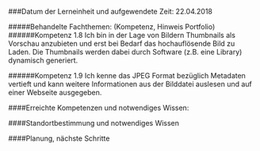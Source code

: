 ###Datum der Lerneinheit und aufgewendete Zeit:           22.04.2018

#####Behandelte Fachthemen: (Kompetenz, Hinweis Portfolio)
######Kompetenz 1.8 
Ich bin in der Lage von Bildern Thumbnails als Vorschau anzubieten und erst bei Bedarf das hochauflösende Bild zu Laden. Die Thumbnails werden dabei durch Software (z.B. eine Library) dynamisch generiert.

######Kompetenz 1.9
Ich kenne das JPEG Format bezüglich Metadaten vertieft und kann weitere Informationen aus der Bilddatei auslesen und auf einer Webseite ausgegeben.

####Erreichte Kompetenzen und notwendiges Wissen:

####Standortbestimmung und notwendiges Wissen

####Planung, nächste Schritte
